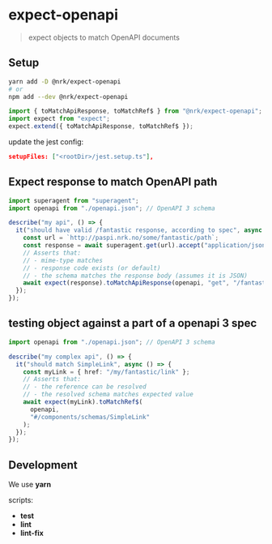 # expect-openapi

> expect objects to match OpenAPI documents

## Setup

```sh
yarn add -D @nrk/expect-openapi
# or
npm add --dev @nrk/expect-openapi
```

```ts
import { toMatchApiResponse, toMatchRef$ } from "@nrk/expect-openapi";
import expect from "expect";
expect.extend({ toMatchApiResponse, toMatchRef$ });
```

update the jest config:

```json
setupFiles: ["<rootDir>/jest.setup.ts"],
```

## Expect response to match OpenAPI path

```ts
import superagent from "superagent";
import openapi from "./openapi.json"; // OpenAPI 3 schema

describe("my api", () => {
  it("should have valid /fantastic response, according to spec", async () => {
    const url = `http://paspi.nrk.no/some/fantastic/path`;
    const response = await superagent.get(url).accept("application/json");
    // Asserts that:
    // - mime-type matches
    // - response code exists (or default)
    // - the schema matches the response body (assumes it is JSON)
    await expect(response).toMatchApiResponse(openapi, "get", "/fantastic");
  });
});
```

## testing object against a part of a openapi 3 spec

```ts
import openapi from "./openapi.json"; // OpenAPI 3 schema

describe("my complex api", () => {
  it("should match SimpleLink", async () => {
    const myLink = { href: "/my/fantastic/link" };
    // Asserts that:
    // - the reference can be resolved
    // - the resolved schema matches expected value
    await expect(myLink).toMatchRef$(
      openapi,
      "#/components/schemas/SimpleLink"
    );
  });
});
```

## Development

We use **yarn**

scripts:

- **test**
- **lint**
- **lint-fix**
